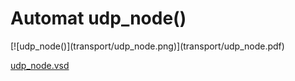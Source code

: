 # Automat udp_node()


<div class=automatpng markdown="1">
[![udp_node()](transport/udp_node.png)](transport/udp_node.pdf)
</div>

[udp_node.vsd](transport/udp_node.vsd)


